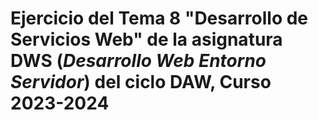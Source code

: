 # Ejercicio del Tema 8 "Desarrollo de Servicios Web" de la asignatura **DWS** (*Desarrollo Web Entorno Servidor*) del ciclo DAW, Curso 2023-2024
